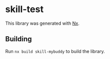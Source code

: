 # skill-test

This library was generated with [Nx](https://nx.dev).

## Building

Run `nx build skill-mybuddy` to build the library.
